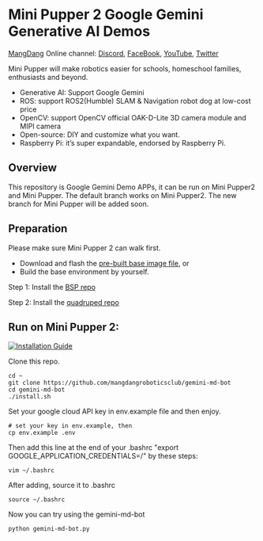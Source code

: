 # Mini Pupper 2 Google Gemini Generative AI Demos
[MangDang](https://www.mangdang.net/) Online channel: [Discord](https://discord.gg/xJdt3dHBVw), [FaceBook](https://www.facebook.com/groups/716473723088464), [YouTube](https://www.youtube.com/channel/UCqHWYGXmnoO7VWHmENje3ug/featured), [Twitter](https://twitter.com/LeggedRobot)

Mini Pupper will make robotics easier for schools, homeschool families, enthusiasts and beyond.

- Generative AI: Support Google Gemini
- ROS: support ROS2(Humble) SLAM & Navigation robot dog at low-cost price
- OpenCV: support OpenCV official OAK-D-Lite 3D camera module and MIPI camera
- Open-source: DIY and customize what you want.
- Raspberry Pi: it’s super expandable, endorsed by Raspberry Pi.

## Overview

This repository is Google Gemini Demo APPs, it can be run on Mini Pupper2 and Mini Pupper. 
The default branch works on Mini Pupper2.
The new branch for Mini Pupper will be added soon.

## Preparation

Please make sure Mini Pupper 2 can walk first. 

- Download and flash the [pre-built base image file](https://drive.google.com/file/d/18hR9YZVKdxlTCJZxj67LTTbRUu9M8vbU/view?usp=sharing), or 
- Build the base environment by yourself. 

Step 1: Install the [BSP repo](https://github.com/mangdangroboticsclub/mini_pupper_2_bsp)

Step 2: Install the [quadruped repo](https://github.com/mangdangroboticsclub/StanfordQuadruped )


## Run on Mini Pupper 2: 

[![Installation Guide](https://img.youtube.com/vi/oWGw5c0sRwc/0.jpg)](https://www.youtube.com/watch?v=oWGw5c0sRwc)

Clone this repo.
```
cd ~
git clone https://github.com/mangdangroboticsclub/gemini-md-bot
cd gemini-md-bot
./install.sh

```

Set your google cloud API key in env.example file and then enjoy.
 
```
# set your key in env.example, then 
cp env.example .env
```
Then add this line at the end of your .bashrc "export GOOGLE_APPLICATION_CREDENTIALS=/<your own  api key path>" by these steps:
```
vim ~/.bashrc
```
After adding, source it to .bashrc
```
source ~/.bashrc
```

Now you can try using the gemini-md-bot
```
python gemini-md-bot.py
```
